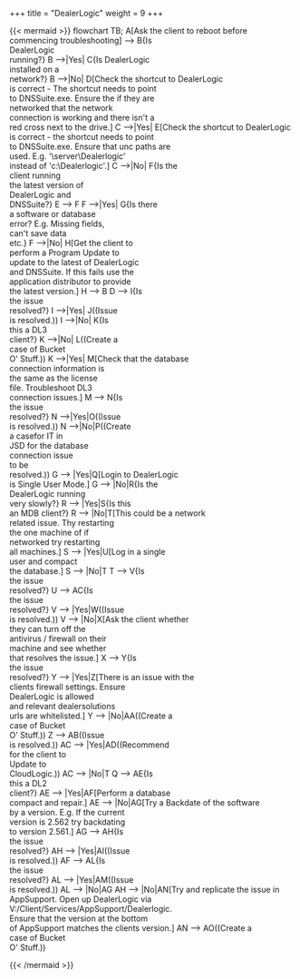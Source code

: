 +++
title = "DealerLogic"
weight = 9
+++


{{< mermaid >}}
flowchart TB;
    A[Ask the client to reboot before<br> commencing troubleshooting] --> B{Is <br>DealerLogic <br>running?}
    B -->|Yes| C{Is DealerLogic <br>installed on a <br>network?}
    B -->|No| D[Check the shortcut to DealerLogic <br>is correct - The shortcut needs to point <br>to DNSSuite.exe. Ensure the if they are <br>networked that the network <br>connection is working and there isn't a <br>red cross next to the drive.]
    C -->|Yes| E[Check the shortcut to DealerLogic <br>is correct - the shortcut needs to point <br>to DNSSuite.exe. Ensure that unc paths are <br>used. E.g. '\server\Dealerlogic'<br> instead of 'c:\Dealerlogic'.]
    C -->|No| F{Is the <br>client running <br>the latest version of <br>DealerLogic and <br>DNSSuite?}
    E --> F
    F -->|Yes| G{Is there<br> a software or database<br> error? E.g. Missing fields, <br>can't save data <br>etc.}
    F -->|No| H[Get the client to <br>perform a Program Update to <br>update to the latest of DealerLogic<br> and DNSSuite. If this fails use the <br>application distributor to provide<br> the latest version.]
    H --> B
    D --> I{Is <br>the issue <br>resolved?}
    I -->|Yes| J((Issue <br>is resolved.))
    I -->|No| K{Is <br>this a DL3<br> client?}
    K -->|No| L((Create a<br>case of Bucket<br>O' Stuff.))
    K -->|Yes| M[Check that the database<br>connection information is<br>the same as the license<br>file. Troubleshoot DL3<br>connection issues.]
    M --> N{Is<br>the issue<br>resolved?}
    N -->|Yes|O((Issue<br>is resolved.))
    N -->|No|P((Create<br> a casefor IT in <br>JSD for the database<br>connection issue<br>to be <br>resolved.))
    G --> |Yes|Q[Login to DealerLogic<br>is Single User Mode.]
    G --> |No|R{Is the<br>DealerLogic running<br>very slowly?}
    R --> |Yes|S{Is this<br>an MDB client?}
    R --> |No|T[This could be a network<br>related issue. Thy restarting<br>the one machine of if<br>networked try restarting<br>all machines.]
    S --> |Yes|U[Log in a single<br>user and compact<br>the database.]
    S --> |No|T
    T --> V{Is<br> the issue<br> resolved?}
    U --> AC{Is <br> the issue<br>resolved?}
    V --> |Yes|W((Issue<br>is resolved.))
    V --> |No|X[Ask the client whether<br>they can turn off the<br>antivirus / firewall on their<br> machine and see whether<br> that resolves the issue.]
    X --> Y{Is <br>the issue<br> resolved?}
    Y --> |Yes|Z[There is an issue with the<br>clients firewall settings. Ensure<br> DealerLogic is allowed <br> and relevant dealersolutions<br>urls are whitelisted.]
    Y --> |No|AA((Create a<br>case of Bucket<br>O' Stuff.))
    Z --> AB((Issue<br>is resolved.))
    AC --> |Yes|AD((Recommend<br>for the client to<br>Update to <br>CloudLogic.))
    AC --> |No|T
    Q --> AE{Is<br>this a DL2<br>client?}
    AE --> |Yes|AF[Perform a database<br>compact and repair.]
    AE --> |No|AG[Try a Backdate of the software<br>by a version. E.g. If the current <br>version is 2.562 try backdating<br>to version 2.561.]
    AG --> AH{Is<br>the issue<br>resolved?}
    AH --> |Yes|AI((Issue<br>is resolved.))
    AF --> AL{Is <br>the issue<br>resolved?}
    AL --> |Yes|AM((Issue<br>is resolved.))
    AL --> |No|AG
    AH --> |No|AN[Try and replicate the issue in<br> AppSupport. Open up DealerLogic via <br>V:/Client/Services/AppSupport/Dealerlogic.<br> Ensure that the version at the bottom <br>of AppSupport matches the clients version.]
    AN --> AO((Create a <br>case of Bucket<br>O' Stuff.))


    

{{< /mermaid >}}